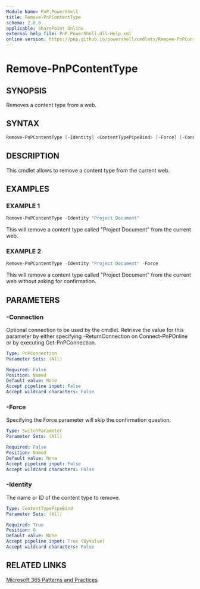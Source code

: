 ```yaml
---
Module Name: PnP.PowerShell
title: Remove-PnPContentType
schema: 2.0.0
applicable: SharePoint Online
external help file: PnP.PowerShell.dll-Help.xml
online version: https://pnp.github.io/powershell/cmdlets/Remove-PnPContentType.html
---
```

 
# Remove-PnPContentType

## SYNOPSIS
Removes a content type from a web.

## SYNTAX

```powershell
Remove-PnPContentType [-Identity] <ContentTypePipeBind> [-Force] [-Connection <PnPConnection>] [<CommonParameters>]
```

## DESCRIPTION

This cmdlet allows to remove a content type from the current web.

## EXAMPLES

### EXAMPLE 1
```powershell
Remove-PnPContentType -Identity "Project Document"
```

This will remove a content type called "Project Document" from the current web.

### EXAMPLE 2
```powershell
Remove-PnPContentType -Identity "Project Document" -Force
```

This will remove a content type called "Project Document" from the current web without asking for confirmation.

## PARAMETERS

### -Connection
Optional connection to be used by the cmdlet. Retrieve the value for this parameter by either specifying -ReturnConnection on Connect-PnPOnline or by executing Get-PnPConnection.

```yaml
Type: PnPConnection
Parameter Sets: (All)

Required: False
Position: Named
Default value: None
Accept pipeline input: False
Accept wildcard characters: False
```

### -Force
Specifying the Force parameter will skip the confirmation question.

```yaml
Type: SwitchParameter
Parameter Sets: (All)

Required: False
Position: Named
Default value: None
Accept pipeline input: False
Accept wildcard characters: False
```

### -Identity
The name or ID of the content type to remove.

```yaml
Type: ContentTypePipeBind
Parameter Sets: (All)

Required: True
Position: 0
Default value: None
Accept pipeline input: True (ByValue)
Accept wildcard characters: False
```



## RELATED LINKS

[Microsoft 365 Patterns and Practices](https://aka.ms/m365pnp)

